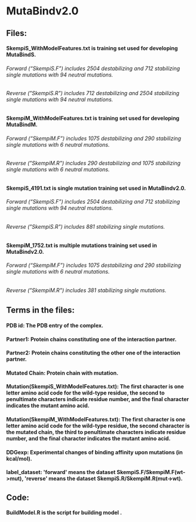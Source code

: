 # MutaBindv2.0

## Files:
  #### SkempiS_WithModelFeatures.txt is training set used for developing MutaBindS.
  ###### Forward (“SkempiS.F”) includes 2504 destabilizing and 712 stabilizing single mutations with 94 neutral mutations. 
  ###### Reverse ("SkempiS.R") includes 712 destabilizing and 2504 stabilizing single mutations with 94 neutral mutations.
  
  #### SkempiM_WithModelFeatures.txt is training set used for developing MutaBindM.
  ###### Forward (“SkempiM.F”) includes 1075 destabilizing and 290 stabilizing single mutations with 6 neutral mutations. 
  ###### Reverse ("SkempiM.R") includes 290 destabilizing and 1075 stabilizing single mutations with 6 neutral mutations.

  #### SkempiS_4191.txt is single mutation training set used in MutaBindv2.0.
  ###### Forward (“SkempiS.F”) includes 2504 destabilizing and 712 stabilizing single mutations with 94 neutral mutations. 
  ###### Reverse ("SkempiS.R") includes 881 stabilizing single mutations.
  
  #### SkempiM_1752.txt is multiple mutations training set used in MutaBindv2.0.
  ###### Forward (“SkempiM.F”) includes 1075 destabilizing and 290 stabilizing single mutations with 6 neutral mutations. 
  ###### Reverse ("SkempiM.R") includes 381 stabilizing single mutations.


## Terms in the files:
  #### PDB id: The PDB entry of the complex.
  #### Partner1: Protein chains constituting one of the interaction partner. 
  #### Partner2: Protein chains constituting the other one of the interaction partner. 
  #### Mutated Chain: Protein chain with mutation.
  #### Mutation(SkempiS_WithModelFeatures.txt): The first character is one letter amino acid code for the wild-type residue, the second to penultimate characters indicate residue number, and the final character indicates the mutant amino acid.
  #### Mutation(SkempiM_WithModelFeatures.txt): The first character is one letter amino acid code for the wild-type residue, the second character is the mutated chain, the third to penultimate characters indicate residue number, and the final character indicates the mutant amino acid.
  #### DDGexp: Experimental changes of binding affinity upon mutations (in kcal/mol).
  #### label_dataset: 'forward' means the dataset SkempiS.F/SkempiM.F(wt->mut), 'reverse' means the dataset SkempiS.R/SkempiM.R(mut->wt).

## Code:
  #### BuildModel.R is the script for building model .
